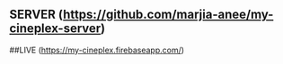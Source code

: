 ## SERVER (https://github.com/marjia-anee/my-cineplex-server)
##LIVE (https://my-cineplex.firebaseapp.com/)

